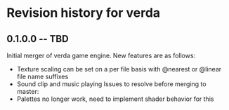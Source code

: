 # Revision history for verda

## 0.1.0.0 -- TBD
Initial merger of verda game engine. New features are as follows:
* Texture scaling can be set on a per file basis with @nearest or @linear file name suffixes
* Sound clip and music playing
Issues to resolve before merging to master:
* Palettes no longer work, need to implement shader behavior for this